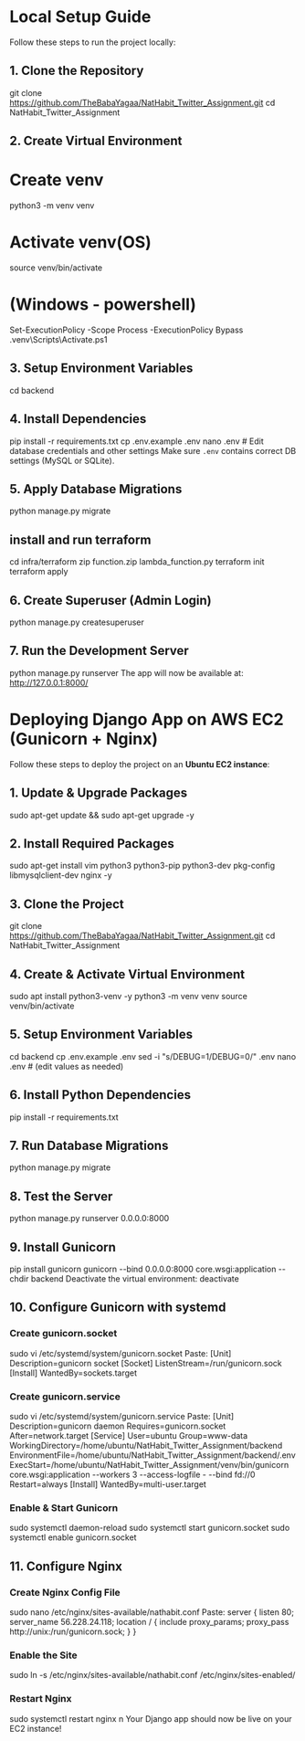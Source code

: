 

#  Local Setup Guide 
Follow these steps to run the project locally:
## 1. Clone the Repository
git clone https://github.com/TheBabaYagaa/NatHabit_Twitter_Assignment.git
cd NatHabit_Twitter_Assignment
## 2. Create Virtual Environment
# Create venv
python3 -m venv venv
# Activate venv(OS)
source venv/bin/activate

# (Windows - powershell)
Set-ExecutionPolicy -Scope Process -ExecutionPolicy Bypass
.venv\Scripts\Activate.ps1
## 3. Setup Environment Variables
cd backend
## 4. Install Dependencies
pip install -r requirements.txt
cp .env.example .env
nano .env # Edit database credentials and other settings
Make sure `.env` contains correct DB settings (MySQL or SQLite).
## 5. Apply Database Migrations
python manage.py migrate
## install and run terraform
 
 cd infra/terraform
 zip function.zip lambda_function.py
 terraform init
 terraform apply
 
## 6. Create Superuser (Admin Login)
python manage.py createsuperuser

## 7. Run the Development Server
python manage.py runserver
The app will now be available at:
 http://127.0.0.1:8000/



#  Deploying Django App on AWS EC2 (Gunicorn + Nginx)
Follow these steps to deploy the project on an **Ubuntu EC2 instance**:
## 1. Update & Upgrade Packages
sudo apt-get update && sudo apt-get upgrade -y
## 2. Install Required Packages
sudo apt-get install vim python3 python3-pip python3-dev pkg-config libmysqlclient-dev nginx -y
## 3. Clone the Project
git clone https://github.com/TheBabaYagaa/NatHabit_Twitter_Assignment.git
cd NatHabit_Twitter_Assignment
## 4. Create & Activate Virtual Environment
sudo apt install python3-venv -y
python3 -m venv venv
source venv/bin/activate
## 5. Setup Environment Variables
cd backend
cp .env.example .env
sed -i "s/DEBUG=1/DEBUG=0/" .env
nano .env # (edit values as needed)
## 6. Install Python Dependencies
pip install -r requirements.txt
## 7. Run Database Migrations
python manage.py migrate
## 8. Test the Server
python manage.py runserver 0.0.0.0:8000
## 9. Install Gunicorn
pip install gunicorn
gunicorn --bind 0.0.0.0:8000 core.wsgi:application --chdir backend
Deactivate the virtual environment:
deactivate
## 10. Configure Gunicorn with systemd
### Create **gunicorn.socket**
sudo vi /etc/systemd/system/gunicorn.socket
Paste:
[Unit]
Description=gunicorn socket
[Socket]
ListenStream=/run/gunicorn.sock
[Install]
WantedBy=sockets.target
### Create **gunicorn.service**
sudo vi /etc/systemd/system/gunicorn.service
Paste:
[Unit]
Description=gunicorn daemon
Requires=gunicorn.socket
After=network.target
[Service]
User=ubuntu
Group=www-data
WorkingDirectory=/home/ubuntu/NatHabit_Twitter_Assignment/backend
EnvironmentFile=/home/ubuntu/NatHabit_Twitter_Assignment/backend/.env
ExecStart=/home/ubuntu/NatHabit_Twitter_Assignment/venv/bin/gunicorn core.wsgi:application
--workers 3 --access-logfile - --bind fd://0
Restart=always
[Install]
WantedBy=multi-user.target
### Enable & Start Gunicorn
sudo systemctl daemon-reload
sudo systemctl start gunicorn.socket
sudo systemctl enable gunicorn.socket
## 11. Configure Nginx
### Create Nginx Config File
sudo nano /etc/nginx/sites-available/nathabit.conf
Paste:
server {
listen 80;
server_name 56.228.24.118;
location / {
include proxy_params;
proxy_pass http://unix:/run/gunicorn.sock;
}
}
### Enable the Site
sudo ln -s /etc/nginx/sites-available/nathabit.conf /etc/nginx/sites-enabled/
### Restart Nginx
sudo systemctl restart nginx
n Your Django app should now be live on your EC2 instance!